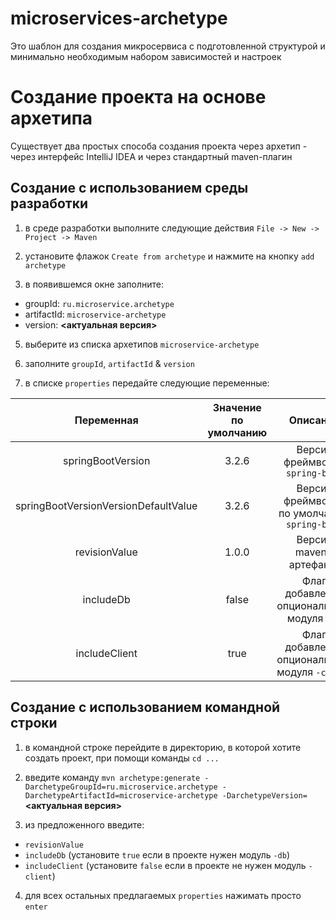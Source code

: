 # microservices-archetype

Это шаблон для создания микросервиса с подготовленной структурой и минимально необходимым набором зависимостей и
настроек

# Создание проекта на основе архетипа

Существует два простых способа создания проекта через архетип - через интерфейс IntelliJ IDEA и через стандартный
maven-плагин

## Создание с использованием среды разработки

1. в среде разработки выполните следующие действия `File -> New -> Project -> Maven`

2. установите флажок `Create from archetype` и нажмите на кнопку `add archetype`

3. в появившемся окне заполните:

* groupId: `ru.microservice.archetype`
* artifactId: `microservice-archetype`
* version: **<актуальная версия>**

5. выберите из списка архетипов `microservice-archetype`

6. заполните `groupId`, `artifactId` & `version`

7. в списке `properties` передайте следующие переменные:

|              Переменная              | Значение по умолчанию |                    Описание                    |
|:------------------------------------:|:---------------------:|:----------------------------------------------:|
|          springBootVersion           |         3.2.6         |        Версия фреймворка `spring-boot`         |
| springBootVersionVersionDefaultValue |         3.2.6         | Версия фреймворка по умолчанию `spring-boot`   |
|            revisionValue             |         1.0.0         |             Версия maven-артефакта             |
|              includeDb               |         false         |   Флаг добавления опционального модуля `-db`   |
|            includeClient             |         true          | Флаг добавления опционального модуля `-client` |

## Создание с использованием командной строки

1. в командной строке перейдите в директорию, в которой хотите создать проект, при помощи команды `cd ...`

2. введите команду `mvn archetype:generate -DarchetypeGroupId=ru.microservice.archetype -DarchetypeArtifactId=microservice-archetype -DarchetypeVersion=` **<актуальная версия>**

3. из предложенного введите:

- `revisionValue`
- `includeDb` (установите `true` если в проекте нужен модуль `-db`)
- `includeClient` (установите `false` если в проекте не нужен модуль `-client`)

4. для всех остальных предлагаемых `properties` нажимать просто `enter`
